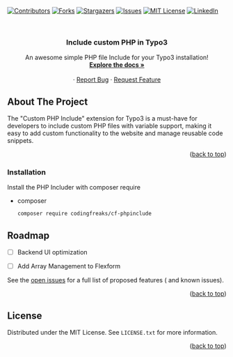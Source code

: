 <!-- Improved compatibility of back to top link: See: https://github.com/othneildrew/Best-README-Template/pull/73 -->
<a name="readme-top"></a>
<!--
*** Thanks for checking out the Best-README-Template. If you have a suggestion
*** that would make this better, please fork the repo and create a pull request
*** or simply open an issue with the tag "enhancement".
*** Don't forget to give the project a star!
*** Thanks again! Now go create something AMAZING! :D
-->



<!-- PROJECT SHIELDS -->
<!--
*** I'm using markdown "reference style" links for readability.
*** Reference links are enclosed in brackets [ ] instead of parentheses ( ).
*** See the bottom of this document for the declaration of the reference variables
*** for contributors-url, forks-url, etc. This is an optional, concise syntax you may use.
*** https://www.markdownguide.org/basic-syntax/#reference-style-links
-->
[![Contributors][contributors-shield]][contributors-url]
[![Forks][forks-shield]][forks-url]
[![Stargazers][stars-shield]][stars-url]
[![Issues][issues-shield]][issues-url]
[![MIT License][license-shield]][license-url]
[![LinkedIn][linkedin-shield]][linkedin-url]



<!-- PROJECT LOGO -->
<br />
<div align="center">

<h3 align="center">Include custom PHP in Typo3</h3>

  <p align="center">
    An awesome simple PHP file Include for your Typo3 installation!
    <br />
    <a href="https://docs.typo3.org/p/codingfreaks/cf-phpinclude/main/en-us/"><strong>Explore the docs »</strong></a>
    <br />
    <br />
    ·
    <a href="https://github.com/eibiflo/cf_phpinclude/issues">Report Bug</a>
    ·
    <a href="https://github.com/eibiflo/cf_phpinclude/issues">Request Feature</a>
  </p>
</div>



<!-- ABOUT THE PROJECT -->

## About The Project

The "Custom PHP Include" extension for Typo3 is a must-have for developers to include custom PHP files with variable support, making it easy to add custom functionality to the website and manage reusable code snippets.

<p align="right">(<a href="#readme-top">back to top</a>)</p>


### Installation

Install the PHP Includer with composer require

* composer
  ```sh
  composer require codingfreaks/cf-phpinclude
  ```

## Roadmap

- [ ] Backend UI optimization
- [ ] Add Array Management to Flexform


See the [open issues](https://github.com/eibiflo/cf_phpinclude/issues) for a full list of proposed features (
and known issues).

<p align="right">(<a href="#readme-top">back to top</a>)</p>


<!-- LICENSE -->

## License

Distributed under the MIT License. See `LICENSE.txt` for more information.
<p align="right">(<a href="#readme-top">back to top</a>)</p>





<!-- MARKDOWN LINKS & IMAGES -->
<!-- https://www.markdownguide.org/basic-syntax/#reference-style-links -->

[contributors-shield]: https://img.shields.io/github/contributors/eibiflo/cf_phpinclude.svg?style=for-the-badge

[contributors-url]: https://github.com/eibiflo/cf_phpinclude/graphs/contributors

[forks-shield]: https://img.shields.io/github/forks/eibiflo/cf_phpinclude.svg?style=for-the-badge

[forks-url]: https://github.com/eibiflo/cf_phpinclude/network/members

[stars-shield]: https://img.shields.io/github/stars/eibiflo/cf_phpinclude.svg?style=for-the-badge

[stars-url]: https://github.com/eibiflo/cf_phpinclude/stargazers

[issues-shield]: https://img.shields.io/github/issues/eibiflo/cf_phpinclude.svg?style=for-the-badge

[issues-url]: https://github.com/eibiflo/cf_phpinclude/issues

[license-shield]: https://img.shields.io/github/license/eibiflo/cf_phpinclude.svg?style=for-the-badge

[license-url]: https://github.com/eibiflo/cf_phpinclude/blob/master/LICENSE.txt

[linkedin-shield]: https://img.shields.io/badge/-LinkedIn-black.svg?style=for-the-badge&logo=linkedin&colorB=555

[linkedin-url]: https://linkedin.com/in/florian-e-676399205

[product-screenshot]: Documentation/Images/cookie_settings.png